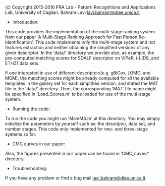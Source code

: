 (c) Copyright 2015-2016 PRA Lab - Pattern Recognitions and Applications Lab,
University of Cagliari. Bahram Lavi <lavi.bahram@diee.unica.it>


* Introduction:

This code provides the implementation of the multi-stage 
ranking system from our paper 'A Multi-Stage Ranking Approach for Fast 
Person Re-Identification'. This code implements *only* the multi-stage system
and not features extraction and neither obtaining the simplified versions
of any given descriptor. In the 'data/' directory we provide also, as example,
the pre-computed matching scores for SDALF descriptor on VIPeR, i-LIDS, and ETHZ1 data sets. 

If one interested in use of different descriptors(e.g. gBiCov, LOMO, and MCM), 
the matching scores might be already computed for all the available templates 
in the gallery set for each simplified version, and stated the MAT file in 
the 'data/' directory. Then, the corresponding 'MAT' file name might be 
specified in 'Load_Scores.m' to be loaded for use of the multi-stage system. 

* Running the code:

To run the code you might run 'MainMS.m' at this directory. You may simply
initialize the parameters by yourself such as: the descriptor, data set, 
and number stages.
This code only implemented for two- and three-stage systems so far. 

* CMC curves in our paper:

Also, the figures presented in our paper can be found in 'CMC_cuves/' directory.
 
* Troubleshooting:

If you have any problem or find a bug mail <lavi.bahram@diee.unica.it>.

